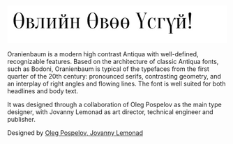 ![Sample screenshot](preview.jpg)

Oranienbaum is a modern high contrast Antiqua with well-defined, recognizable features. Based on the architecture of classic Antiqua fonts, such as Bodoni, Oranienbaum is typical of the typefaces from the first quarter of the 20th century: pronounced serifs, contrasting geometry, and an interplay of right angles and flowing lines. The font is well suited for both headlines and body text.

It was designed through a collaboration of Oleg Pospelov as the main type designer, with Jovanny Lemonad as art director, technical engineer and publisher.

Designed by [Oleg Pospelov, Jovanny Lemonad](https://fonts.google.com/specimen/Oranienbaum)
